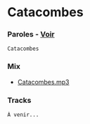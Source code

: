 # Catacombes

### Paroles - [Voir](paroles.txt)

```
Catacombes
```

### Mix

* [Catacombes.mp3](mix/Catacombes.mp3)

### Tracks

```
À venir...
```
